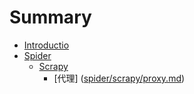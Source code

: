 # Summary

* [Introductio](README.md)
* [Spider](spider.md)
  * [Scrapy](spider/scrapy.md)
    * \[代理\] \([spider/scrapy/proxy.md](/spider/scrapy/proxy.md "代理")\)



